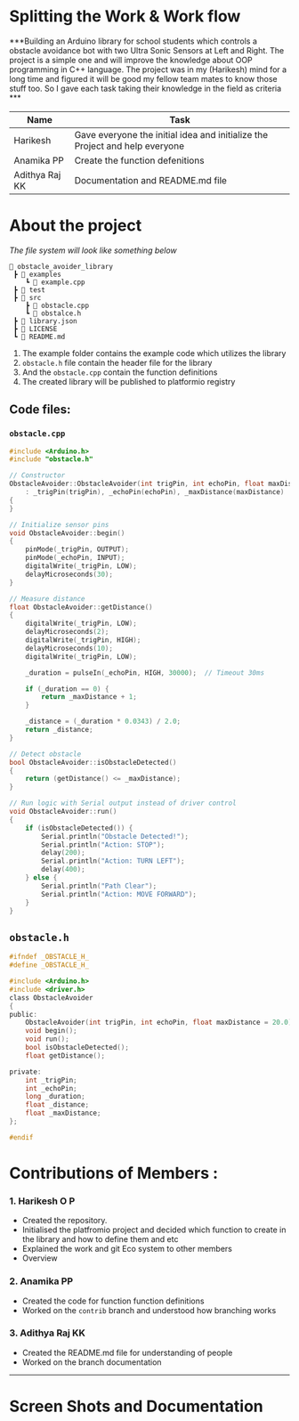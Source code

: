 # Splitting the Work & Work flow

***Building an Arduino library for school students which controls a obstacle avoidance bot with two Ultra Sonic Sensors at Left and Right. The project is a simple one and will improve the knowledge about OOP programming in C++ language. The project was in my (Harikesh) mind for a long time and figured it will be good my fellow team mates to know those stuff too. So I gave each task taking their knowledge in the field as criteria ***

| Name           | Task                                                                        |
| -------------- | --------------------------------------------------------------------------- |
| Harikesh       | Gave everyone the initial idea and initialize the Project and help everyone |
| Anamika PP     | Create the function defenitions                                             |
| Adithya Raj KK | Documentation and README.md file                                            |
# About the project
*The file system will look like something below*

```plaintext
📁 obstacle_avoider_library
 ┣ 📁 examples
	┗ 📄 example.cpp
 ┣ 📁 test
 ┣ 📁 src
	┣ 📄 obstacle.cpp
	┗ 📄 obstalce.h
 ┣ 📄 library.json
 ┣ 📄 LICENSE
 ┗ 📄 README.md
```

1. The example folder contains the example code which utilizes the library
2. `obstacle.h` file contain the header file for the library
3. And the `obstacle.cpp` contain the function definitions
4. The created library will be published to platformio registry 
## Code files:
### `obstacle.cpp`

```cpp
#include <Arduino.h>
#include "obstacle.h"

// Constructor
ObstacleAvoider::ObstacleAvoider(int trigPin, int echoPin, float maxDistance)
    : _trigPin(trigPin), _echoPin(echoPin), _maxDistance(maxDistance)
{
}

// Initialize sensor pins
void ObstacleAvoider::begin()
{
    pinMode(_trigPin, OUTPUT);
    pinMode(_echoPin, INPUT);
    digitalWrite(_trigPin, LOW);
    delayMicroseconds(30);
}

// Measure distance
float ObstacleAvoider::getDistance()
{
    digitalWrite(_trigPin, LOW);
    delayMicroseconds(2);
    digitalWrite(_trigPin, HIGH);
    delayMicroseconds(10);
    digitalWrite(_trigPin, LOW);

    _duration = pulseIn(_echoPin, HIGH, 30000);  // Timeout 30ms

    if (_duration == 0) {
        return _maxDistance + 1;
    }

    _distance = (_duration * 0.0343) / 2.0;
    return _distance;
}

// Detect obstacle
bool ObstacleAvoider::isObstacleDetected()
{
    return (getDistance() <= _maxDistance);
}

// Run logic with Serial output instead of driver control
void ObstacleAvoider::run()
{
    if (isObstacleDetected()) {
        Serial.println("Obstacle Detected!");
        Serial.println("Action: STOP");
        delay(200);
        Serial.println("Action: TURN LEFT");
        delay(400);
    } else {
        Serial.println("Path Clear");
        Serial.println("Action: MOVE FORWARD");
    }
}
```

## `obstacle.h`

```c
#ifndef _OBSTACLE_H_
#define _OBSTACLE_H_

#include <Arduino.h>
#include <driver.h>
class ObstacleAvoider
{
public:
    ObstacleAvoider(int trigPin, int echoPin, float maxDistance = 20.0);
    void begin();
    void run();
    bool isObstacleDetected();
    float getDistance();

private:
    int _trigPin;
    int _echoPin;
    long _duration;
    float _distance;
    float _maxDistance;
};

#endif
```

# Contributions of Members :

### 1. Harikesh O P
- Created the repository.
- Initialised the platfromio project and decided which function to create in the library and how to define them and etc
- Explained the work and git Eco system to other members
- Overview
### 2. Anamika PP
- Created the code for function function definitions 
- Worked on the `contrib` branch and understood how branching works
### 3. Adithya Raj KK
- Created the README.md file for understanding of people
- Worked on the branch documentation
---
# Screen Shots and Documentation
